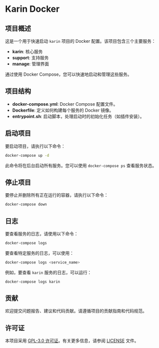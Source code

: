 
# Karin Docker

## 项目概述

这是一个用于快速启动 `karin` 项目的 Docker 配置。该项目包含三个主要服务：

- **karin**: 核心服务
- **support**: 支持服务
- **manage**: 管理界面

通过使用 Docker Compose，您可以快速地启动和管理这些服务。

## 项目结构

- **docker-compose.yml**: Docker Compose 配置文件。
- **Dockerfile**: 定义如何构建每个服务的 Docker 镜像。
- **entrypoint.sh**: 启动脚本，处理启动时的初始化任务（如插件安装）。

## 启动项目

要启动项目，请执行以下命令：

```bash
docker-compose up -d
```

此命令将在后台启动所有服务。您可以使用 `docker-compose ps` 查看服务状态。


## 停止项目

要停止并删除所有正在运行的容器，请执行以下命令：

```bash
docker-compose down
```

## 日志

要查看服务的日志，请使用以下命令：

```bash
docker-compose logs
```

要查看特定服务的日志，可以使用：

```bash
docker-compose logs <service_name>
```

例如，要查看 `karin` 服务的日志，可以运行：

```bash
docker-compose logs karin
```

## 贡献

欢迎提交问题报告、建议和代码贡献。请遵循项目的贡献指南和代码规范。

## 许可证

本项目采用 [GPL-3.0 许可证](LICENSE)。有关更多信息，请参阅 [LICENSE](LICENSE) 文件。
